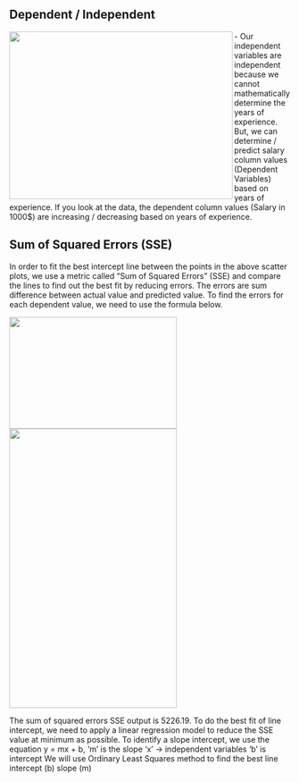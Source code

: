 ## Dependent / Independent 

<img align="left" width="400" height="300" src="https://miro.medium.com/max/422/1*MUYXO8-4jVJ2VnW4Hy6QmA.png">
- Our independent variables are independent because we cannot mathematically determine the years of experience. But, we can determine / predict salary column values (Dependent Variables) based on years of experience. If you look at the data, the dependent column values (Salary in 1000$) are increasing / decreasing based on years of experience.

## Sum of Squared Errors (SSE)
In order to fit the best intercept line between the points in the above scatter plots, we use a metric called “Sum of Squared Errors” (SSE) and compare the lines to find out the best fit by reducing errors. The errors are sum difference between actual value and predicted value.
To find the errors for each dependent value, we need to use the formula below.

<img align="left" width="300" height="200" src="https://miro.medium.com/max/283/1*0NY9Kv6eQUqTI_5bx3XAww.png">
<img align="center" width="300" height="500" src="https://miro.medium.com/max/457/1*V542U5UybPsf9g1c7lTKIg.png">

The sum of squared errors SSE output is 5226.19. To do the best fit of line intercept, we need to apply a linear regression model to reduce the SSE value at minimum as possible. To identify a slope intercept, we use the equation
y = mx + b,
‘m’ is the slope
‘x’ → independent variables
‘b’ is intercept
We will use Ordinary Least Squares method to find the best line intercept (b) slope (m)


